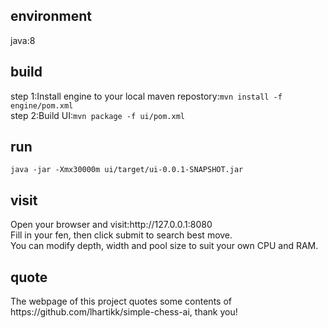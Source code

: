 <h2>environment</h2>
java:8

<h2>build</h2>
step 1:Install engine to your local maven repostory:<code>mvn install -f engine/pom.xml</code>
<br>
step 2:Build UI:<code>mvn package -f ui/pom.xml</code>

<h2>run</h2>
<code>java -jar -Xmx30000m ui/target/ui-0.0.1-SNAPSHOT.jar</code>

<h2>visit</h2>
Open your browser and visit:http://127.0.0.1:8080
<br>
Fill in your fen, then click submit to search best move.
<br>
You can modify depth, width and pool size to suit your own CPU and RAM.

<h2>quote</h2>
The webpage of this project quotes some contents of <link>https://github.com/lhartikk/simple-chess-ai</link>, thank you!
